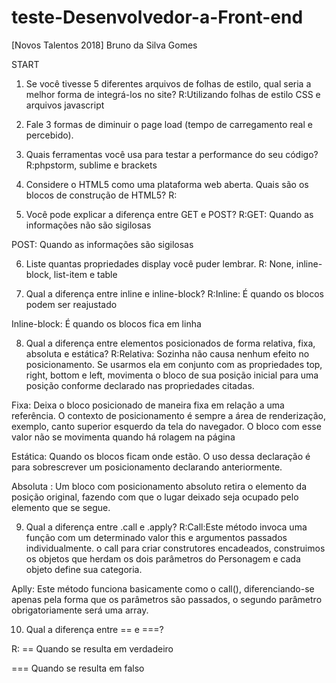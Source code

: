 # teste-Desenvolvedor-a-Front-end
 [Novos Talentos 2018] Bruno da Silva Gomes

START
1) Se você tivesse 5 diferentes arquivos de folhas de estilo, qual seria a
melhor forma de integrá-los no site?
R:Utilizando folhas de estilo CSS e arquivos javascript

2) Fale 3 formas de diminuir o page load (tempo de carregamento real e
percebido).

3) Quais ferramentas você usa para testar a performance do seu código?
R:phpstorm, sublime e brackets

4) Considere o HTML5 como uma plataforma web aberta. Quais são os
blocos de construção de HTML5?
R:<!DOCTYPE HTML>
  <html lang="pa-br">
    <head>
    </head>
    <bady>
    </bady>
  </html>
 
 
 5) Você pode explicar a diferença entre GET e POST?
R:GET: Quando as informações não são sigilosas

POST: Quando as informações são sigilosas 

6) Liste quantas propriedades display você puder lembrar.
R: None, inline-block, list-item e table

7) Qual a diferença entre inline e inline-block?
R:Inline: É quando os blocos podem ser reajustado

Inline-block: É quando os blocos fica em linha 

8) Qual a diferença entre elementos posicionados de forma relativa, fixa,
absoluta e estática?
R:Relativa: Sozinha não causa nenhum efeito no posicionamento. Se usarmos ela em conjunto com as propriedades top, right, bottom e left, movimenta o bloco de sua posição inicial para uma posição conforme declarado nas propriedades citadas.

Fixa: Deixa o bloco posicionado de maneira fixa em relação a uma referência. O contexto de posicionamento é sempre a área de renderização, exemplo, canto superior esquerdo da tela do navegador. O bloco com esse valor não se movimenta quando há rolagem na página

Estática: Quando os blocos ficam onde estão. O uso dessa declaração é para sobrescrever um posicionamento declarando anteriormente.

Absoluta : Um bloco com posicionamento absoluto retira o elemento da posição original, fazendo com que o lugar deixado seja ocupado pelo elemento que se segue.

9) Qual a diferença entre .call e .apply?
R:Call:Este método invoca uma função com um determinado valor this  e argumentos passados individualmente. o call para criar construtores encadeados, construimos os objetos que herdam os dois parâmetros do Personagem e cada objeto define sua categoria.

Aplly: Este método funciona basicamente como o call(), diferenciando-se  apenas pela forma que os parâmetros são passados, o segundo parâmetro obrigatoriamente será uma array.

10) Qual a diferença entre == e ===?

R: == Quando se resulta em verdadeiro 
 
=== Quando se resulta em falso 
